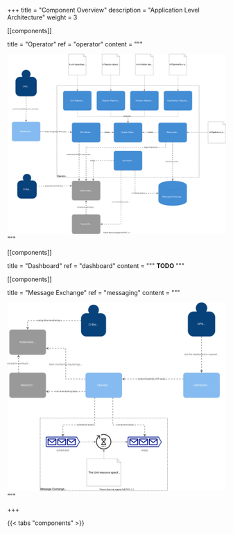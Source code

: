 +++
title = "Component Overview"
description = "Application Level Architecture"
weight = 3

[[components]]

title = "Operator"
ref = "operator"
content = """
<div style="text-align: center;">
    <img src="/img/docs/architecture/components-operator.svg" alt="Operator Diagram" />
</div>
"""

[[components]]

title = "Dashboard"
ref = "dashboard"
content = """
**TODO**
"""

[[components]]

title = "Message Exchange"
ref = "messaging"
content = """
<div style="text-align: center;">
    <img src="/img/docs/architecture/components-messaging.svg" alt="Messaging Diagram" />
</div>
"""

+++

{{< tabs "components" >}}

